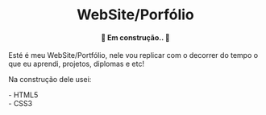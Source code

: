 <h1 align="center">WebSite/Porfólio</h1>
<h4 align="center"> 
	🚧 Em construção.. 🚧
</h4>
<p>Esté é meu WebSite/Portfólio, nele vou replicar com o decorrer do tempo o que eu aprendi, projetos, diplomas e etc!</p>

<p>Na construção dele usei:</p>
- HTML5 <br>
- CSS3

